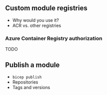 ## Custom module registries

- Why would you use it?
- ACR vs. other registries

### Azure Container Registry authorization

TODO

## Publish a module

- `bicep publish`
- Repositories
- Tags and versions
